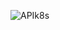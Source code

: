  ![APIk8s](https://github.com/Omkar0114/Go-Library-API-/assets/88308267/a5729844-d93a-4fc8-ab45-76fbad73db1e)
